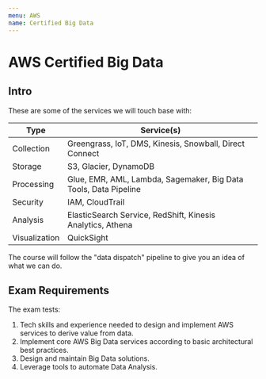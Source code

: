 ```yaml
---
menu: AWS
name: Certified Big Data
---
```


# AWS Certified Big Data

## Intro

These are some of the services we will touch base with:

| Type          | Service(s)                                                       |
| ------------- | ---------------------------------------------------------------- |
| Collection    | Greengrass, IoT, DMS, Kinesis, Snowball, Direct Connect          |
| Storage       | S3, Glacier, DynamoDB                                            |
| Processing    | Glue, EMR, AML, Lambda, Sagemaker, Big Data Tools, Data Pipeline |
| Security      | IAM, CloudTrail                                                  |
| Analysis      | ElasticSearch Service, RedShift, Kinesis Analytics, Athena       |
| Visualization | QuickSight                                                       |

The course will follow the "data dispatch" pipeline to give you an idea of what we can do.

## Exam Requirements

The exam tests:

1. Tech skills and experience needed to design and implement AWS services to derive value from data.
2. Implement core AWS Big Data services according to basic architectural best practices.
3. Design and maintain Big Data solutions.
4. Leverage tools to automate Data Analysis.

